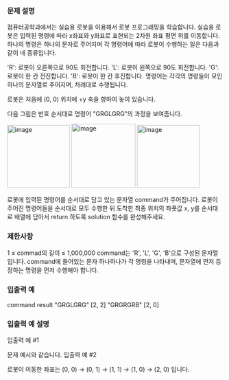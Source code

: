 ### 문제 설명
컴퓨터공학과에서는 실습용 로봇을 이용해서 로봇 프로그래밍을 학습합니다. 실습용 로봇은 입력된 명령에 따라 x좌표와 y좌표로 표현되는 2차원 좌표 평면 위를 이동합니다. 하나의 명령은 하나의 문자로 주어지며 각 명령어에 따라 로봇이 수행하는 일은 다음과 같이 네 종류입니다.

'R': 로봇이 오른쪽으로 90도 회전합니다.
'L': 로봇이 왼쪽으로 90도 회전합니다.
'G': 로봇이 한 칸 전진합니다.
'B': 로봇이 한 칸 후진합니다.
명령어는 각각의 명령들이
모인 하나의 문자열로 주어지며, 차례대로 수행됩니다.

로봇은 처음에 (0, 0) 위치에 +y 축을 향하여 놓여 있습니다.

다음 그림은 번호 순서대로 명령어 "GRGLGRG"의 과정을 보여줍니다.

<img width="146" alt="image" src="https://github.com/20210805jiwoo/Programmers/assets/102974424/efa879bd-3076-406b-adc6-ba2a9132726a">
<img width="149" alt="image" src="https://github.com/20210805jiwoo/Programmers/assets/102974424/ca125192-79a7-411a-96e3-125e30d774ab">
<img width="146" alt="image" src="https://github.com/20210805jiwoo/Programmers/assets/102974424/e6955adc-854d-49e8-9952-43bd096c10cf">

로봇에 입력된 명령어를 순서대로 담고 있는 문자열 command가 주어집니다. 로봇이 주어진 명령어들을 순서대로 모두 수행한 뒤 도착한 최종 위치의 좌푯값 x, y를 순서대로 배열에 담아서 return 하도록 solution 함수를 완성해주세요.

### 제한사항
1 ≤ commad의 길이 ≤ 1,000,000
command는 'R', 'L', 'G', 'B'으로 구성된 문자열입니다.
command에 들어있는 문자 하나하나가 각 명령을 나타내며, 문자열에 먼저 등장하는 명령을 먼저 수행해야 합니다.
### 입출력 예
command	result
"GRGLGRG"	[2, 2]
"GRGRGRB"	[2, 0]
### 입출력 예 설명
입출력 예 #1

문제 예시와 같습니다.
입출력 예 #2

로봇이 이동한 좌표는 (0, 0) → (0, 1) → (1, 1) → (1, 0) → (2, 0) 입니다.
